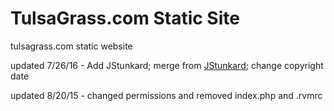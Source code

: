 # TulsaGrass.com Static Site

tulsagrass.com static website

updated 7/26/16 - Add JStunkard; merge from [JStunkard](https://github.com/Jstunkard); change copyright date

updated 8/20/15 - changed permissions and removed index.php and .rvmrc
